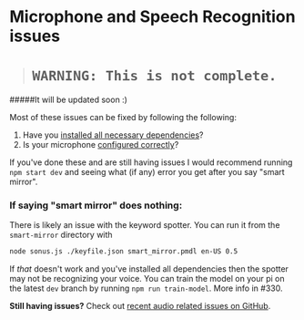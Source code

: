 # Microphone and Speech Recognition issues

># `WARNING: This is not complete.`
#####It will be updated soon :)

Most of these issues can be fixed by following the following:

1. Have you [installed all necessary dependencies](install_dependencies.md)?
2. Is your microphone [configured correctly](configure_the_pi.html#audio-input-and-output)?

If you've done these and are still having issues I would recommend running `npm start dev` and seeing what (if any) error you get after you say "smart mirror".

### If saying "smart mirror" does nothing:
There is likely an issue with the keyword spotter. You can run it from the `smart-mirror` directory with

``` bash
node sonus.js ./keyfile.json smart_mirror.pmdl en-US 0.5
```
If *that* doesn't work and you've installed all dependencies then the spotter may not be recognizing your voice. You can train the model on your pi on the latest `dev` branch by running `npm run train-model`. More info in #330.

**Still having issues?** Check out [recent audio related issues on GitHub](https://github.com/evancohen/smart-mirror/issues?utf8=%E2%9C%93&q=is%3Aissue%20audio).

